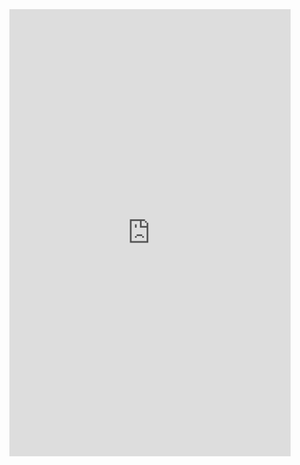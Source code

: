 <iframe class="repl" width="100%" height="800px" frameborder="0" src="https://repl.it/@azablan/valuePair?lite=true"></iframe>
